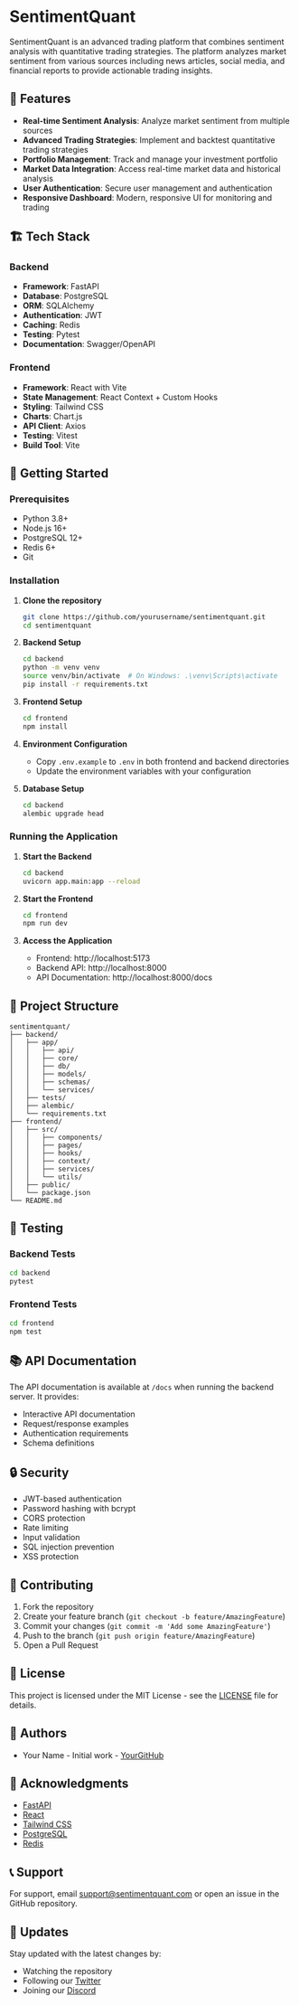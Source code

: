 # SentimentQuant

SentimentQuant is an advanced trading platform that combines sentiment analysis with quantitative trading strategies. The platform analyzes market sentiment from various sources including news articles, social media, and financial reports to provide actionable trading insights.

## 🌟 Features

- **Real-time Sentiment Analysis**: Analyze market sentiment from multiple sources
- **Advanced Trading Strategies**: Implement and backtest quantitative trading strategies
- **Portfolio Management**: Track and manage your investment portfolio
- **Market Data Integration**: Access real-time market data and historical analysis
- **User Authentication**: Secure user management and authentication
- **Responsive Dashboard**: Modern, responsive UI for monitoring and trading

## 🏗️ Tech Stack

### Backend
- **Framework**: FastAPI
- **Database**: PostgreSQL
- **ORM**: SQLAlchemy
- **Authentication**: JWT
- **Caching**: Redis
- **Testing**: Pytest
- **Documentation**: Swagger/OpenAPI

### Frontend
- **Framework**: React with Vite
- **State Management**: React Context + Custom Hooks
- **Styling**: Tailwind CSS
- **Charts**: Chart.js
- **API Client**: Axios
- **Testing**: Vitest
- **Build Tool**: Vite

## 🚀 Getting Started

### Prerequisites

- Python 3.8+
- Node.js 16+
- PostgreSQL 12+
- Redis 6+
- Git

### Installation

1. **Clone the repository**
   ```bash
   git clone https://github.com/yourusername/sentimentquant.git
   cd sentimentquant
   ```

2. **Backend Setup**
   ```bash
   cd backend
   python -m venv venv
   source venv/bin/activate  # On Windows: .\venv\Scripts\activate
   pip install -r requirements.txt
   ```

3. **Frontend Setup**
   ```bash
   cd frontend
   npm install
   ```

4. **Environment Configuration**
   - Copy `.env.example` to `.env` in both frontend and backend directories
   - Update the environment variables with your configuration

5. **Database Setup**
   ```bash
   cd backend
   alembic upgrade head
   ```

### Running the Application

1. **Start the Backend**
   ```bash
   cd backend
   uvicorn app.main:app --reload
   ```

2. **Start the Frontend**
   ```bash
   cd frontend
   npm run dev
   ```

3. **Access the Application**
   - Frontend: http://localhost:5173
   - Backend API: http://localhost:8000
   - API Documentation: http://localhost:8000/docs

## 📁 Project Structure

```
sentimentquant/
├── backend/
│   ├── app/
│   │   ├── api/
│   │   ├── core/
│   │   ├── db/
│   │   ├── models/
│   │   ├── schemas/
│   │   └── services/
│   ├── tests/
│   ├── alembic/
│   └── requirements.txt
├── frontend/
│   ├── src/
│   │   ├── components/
│   │   ├── pages/
│   │   ├── hooks/
│   │   ├── context/
│   │   ├── services/
│   │   └── utils/
│   ├── public/
│   └── package.json
└── README.md
```

## 🧪 Testing

### Backend Tests
```bash
cd backend
pytest
```

### Frontend Tests
```bash
cd frontend
npm test
```

## 📚 API Documentation

The API documentation is available at `/docs` when running the backend server. It provides:
- Interactive API documentation
- Request/response examples
- Authentication requirements
- Schema definitions

## 🔒 Security

- JWT-based authentication
- Password hashing with bcrypt
- CORS protection
- Rate limiting
- Input validation
- SQL injection prevention
- XSS protection

## 🤝 Contributing

1. Fork the repository
2. Create your feature branch (`git checkout -b feature/AmazingFeature`)
3. Commit your changes (`git commit -m 'Add some AmazingFeature'`)
4. Push to the branch (`git push origin feature/AmazingFeature`)
5. Open a Pull Request

## 📝 License

This project is licensed under the MIT License - see the [LICENSE](LICENSE) file for details.

## 👥 Authors

- Your Name - Initial work - [YourGitHub](https://github.com/yourusername)

## 🙏 Acknowledgments

- [FastAPI](https://fastapi.tiangolo.com/)
- [React](https://reactjs.org/)
- [Tailwind CSS](https://tailwindcss.com/)
- [PostgreSQL](https://www.postgresql.org/)
- [Redis](https://redis.io/)

## 📞 Support

For support, email support@sentimentquant.com or open an issue in the GitHub repository.

## 🔄 Updates

Stay updated with the latest changes by:
- Watching the repository
- Following our [Twitter](https://twitter.com/sentimentquant)
- Joining our [Discord](https://discord.gg/sentimentquant)